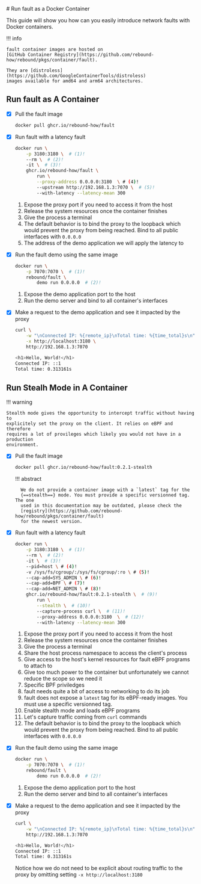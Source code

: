 # Run fault as a Docker Container

This guide will show you how can you easily introduce network faults with 
Docker containers.

!!! info

    fault container images are hosted on
    [GitHub Container Registry](https://github.com/rebound-how/rebound/pkgs/container/fault).

    They are [distroless](https://github.com/GoogleContainerTools/distroless)
    images available for amd64 and arm64 architectures.

## Run fault as A Container

-   [X] Pull the fault image

    ```bash
    docker pull ghcr.io/rebound-how/fault
    ```

-   [X] Run fault with a latency fault

    ```bash
    docker run \
        -p 3180:3180 \  # (1)!
        --rm \  # (2)!
        -it \  # (3)!
        ghcr.io/rebound-how/fault \ 
            run \
            --proxy-address 0.0.0.0:3180  \ # (4)!
            --upstream http://192.168.1.3:7070 \  # (5)!
            --with-latency --latency-mean 300
    ```

    1. Expose the proxy port if you need to access it from the host
    2. Release the system resources once the container finishes
    3. Give the process a terminal
    4. The default behavior is to bind the proxy to the loopback which would prevent the proxy from being reached. Bind to all public interfaces with `0.0.0.0`
    5. The address of the demo application we will apply the latency to

-   [X] Run the fault demo using the same image

    ```bash
    docker run \
        -p 7070:7070 \  # (1)!
        rebound/fault \
            demo run 0.0.0.0  # (2)!
    ```

    1. Expose the demo application port to the host
    2. Run the demo server and bind to all container's interfaces

-   [X] Make a request to the demo application and see it impacted by the proxy

    ```bash
    curl \
        -w "\nConnected IP: %{remote_ip}\nTotal time: %{time_total}s\n" \
        -x http://localhost:3180 \
        http://192.168.1.3:7070

    <h1>Hello, World!</h1>
    Connected IP: ::1
    Total time: 0.313161s
    ```

## Run Stealh Mode in A Container

!!! warning

    Stealth mode gives the opportunity to intercept traffic without having to
    explicitely set the proxy on the client. It relies on eBPF and therefore
    requires a lot of provileges which likely you would not have in a production
    environment.

-   [X] Pull the fault image

    ```bash
    docker pull ghcr.io/rebound-how/fault:0.2.1-stealth
    ```

    !!! abstract

        We do not provide a container image with a `latest` tag for the
        {==stealth==} mode. You must provide a specific versionned tag. The one
        used in this documentation may be outdated, please check the
        [registry](https://github.com/rebound-how/rebound/pkgs/container/fault)
        for the newest version.

-   [X] Run fault with a latency fault

    ```bash
    docker run \
        -p 3180:3180 \  # (1)!
        --rm \  # (2)!
        -it \  # (3)!
        --pid=host \ # (4)!
        -v /sys/fs/cgroup/:/sys/fs/cgroup/:ro \ # (5)!
        --cap-add=SYS_ADMIN \ # (6)!
        --cap-add=BPF \ # (7)!
        --cap-add=NET_ADMIN \ # (8)!
        ghcr.io/rebound-how/fault:0.2.1-stealth \  # (9)!
            run \
            --stealth \  # (10)!
            --capture-process curl \  # (11)!
            --proxy-address 0.0.0.0:3180  \  # (12)!
            --with-latency --latency-mean 300
    ```

    1. Expose the proxy port if you need to access it from the host
    2. Release the system resources once the container finishes
    3. Give the process a terminal
    4. Share the host process namespace to access the client's process
    5. Give access to the host's kernel resources for fault eBPF programs to attach to
    6. Give too much power to the container but unfortunately we cannot reduce the scope so we need it
    7. Specific BPF priviledges
    8. fault needs quite a bit of access to networking to do its job
    9. fault does not expose a `latest` tag for its eBPF-ready images. You must use a specific versionned tag.
    10. Enable stealth mode and loads eBPF programs
    11. Let's capture traffic coming from `curl` commands
    12. The default behavior is to bind the proxy to the loopback which would prevent the proxy from being reached. Bind to all public interfaces with `0.0.0.0`

-   [X] Run the fault demo using the same image

    ```bash
    docker run \
        -p 7070:7070 \  # (1)!
        rebound/fault \
            demo run 0.0.0.0  # (2)!
    ```

    1. Expose the demo application port to the host
    2. Run the demo server and bind to all container's interfaces

-   [X] Make a request to the demo application and see it impacted by the proxy

    ```bash
    curl \
        -w "\nConnected IP: %{remote_ip}\nTotal time: %{time_total}s\n" \
        http://192.168.1.3:7070

    <h1>Hello, World!</h1>
    Connected IP: ::1
    Total time: 0.313161s
    ```

    Notice how we do not need to be explicit about routing traffic to the
    proxy by omitting setting `-x http://localhost:3180`
